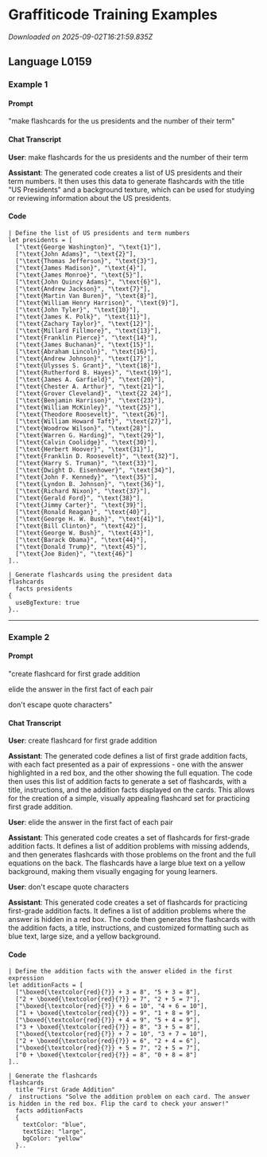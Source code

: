 # Graffiticode Training Examples

*Downloaded on 2025-09-02T16:21:59.835Z*

## Language L0159

### Example 1

#### Prompt
"make flashcards for the us presidents and the number of their term"

#### Chat Transcript

**User**: make flashcards for the us presidents and the number of their term

**Assistant**: The generated code creates a list of US presidents and their term numbers. It then uses this data to generate flashcards with the title "US Presidents" and a background texture, which can be used for studying or reviewing information about the US presidents.

#### Code

```
| Define the list of US presidents and term numbers
let presidents = [
  ["\text{George Washington}", "\text{1}"],
  ["\text{John Adams}", "\text{2}"],
  ["\text{Thomas Jefferson}", "\text{3}"],
  ["\text{James Madison}", "\text{4}"],
  ["\text{James Monroe}", "\text{5}"],
  ["\text{John Quincy Adams}", "\text{6}"],
  ["\text{Andrew Jackson}", "\text{7}"],
  ["\text{Martin Van Buren}", "\text{8}"],
  ["\text{William Henry Harrison}", "\text{9}"],
  ["\text{John Tyler}", "\text{10}"],
  ["\text{James K. Polk}", "\text{11}"],
  ["\text{Zachary Taylor}", "\text{12}"],
  ["\text{Millard Fillmore}", "\text{13}"],
  ["\text{Franklin Pierce}", "\text{14}"],
  ["\text{James Buchanan}", "\text{15}"],
  ["\text{Abraham Lincoln}", "\text{16}"],
  ["\text{Andrew Johnson}", "\text{17}"],
  ["\text{Ulysses S. Grant}", "\text{18}"],
  ["\text{Rutherford B. Hayes}", "\text{19}"],
  ["\text{James A. Garfield}", "\text{20}"],
  ["\text{Chester A. Arthur}", "\text{21}"],
  ["\text{Grover Cleveland}", "\text{22 24}"],
  ["\text{Benjamin Harrison}", "\text{23}"],
  ["\text{William McKinley}", "\text{25}"],
  ["\text{Theodore Roosevelt}", "\text{26}"],
  ["\text{William Howard Taft}", "\text{27}"],
  ["\text{Woodrow Wilson}", "\text{28}"],
  ["\text{Warren G. Harding}", "\text{29}"],
  ["\text{Calvin Coolidge}", "\text{30}"],
  ["\text{Herbert Hoover}", "\text{31}"],
  ["\text{Franklin D. Roosevelt}", "\text{32}"],
  ["\text{Harry S. Truman}", "\text{33}"],
  ["\text{Dwight D. Eisenhower}", "\text{34}"],
  ["\text{John F. Kennedy}", "\text{35}"],
  ["\text{Lyndon B. Johnson}", "\text{36}"],
  ["\text{Richard Nixon}", "\text{37}"],
  ["\text{Gerald Ford}", "\text{38}"],
  ["\text{Jimmy Carter}", "\text{39}"],
  ["\text{Ronald Reagan}", "\text{40}"],
  ["\text{George H. W. Bush}", "\text{41}"],
  ["\text{Bill Clinton}", "\text{42}"],
  ["\text{George W. Bush}", "\text{43}"],
  ["\text{Barack Obama}", "\text{44}"],
  ["\text{Donald Trump}", "\text{45}"],
  ["\text{Joe Biden}", "\text{46}"]
]..

| Generate flashcards using the president data
flashcards
  facts presidents
{
  useBgTexture: true
}..
```

---

### Example 2

#### Prompt
"create flashcard for first grade addition

elide the answer in the first fact of each pair

don't escape quote characters"

#### Chat Transcript

**User**: create flashcard for first grade addition

**Assistant**: The generated code defines a list of first grade addition facts, with each fact presented as a pair of expressions - one with the answer highlighted in a red box, and the other showing the full equation. The code then uses this list of addition facts to generate a set of flashcards, with a title, instructions, and the addition facts displayed on the cards. This allows for the creation of a simple, visually appealing flashcard set for practicing first grade addition.

**User**: elide the answer in the first fact of each pair

**Assistant**: This generated code creates a set of flashcards for first-grade addition facts. It defines a list of addition problems with missing addends, and then generates flashcards with those problems on the front and the full equations on the back. The flashcards have a large blue text on a yellow background, making them visually engaging for young learners.

**User**: don't escape quote characters

**Assistant**: This generated code creates a set of flashcards for practicing first-grade addition facts. It defines a list of addition problems where the answer is hidden in a red box. The code then generates the flashcards with the addition facts, a title, instructions, and customized formatting such as blue text, large size, and a yellow background.

#### Code

```
| Define the addition facts with the answer elided in the first expression
let additionFacts = [
  ["\boxed{\textcolor{red}{?}} + 3 = 8", "5 + 3 = 8"],
  ["2 + \boxed{\textcolor{red}{?}} = 7", "2 + 5 = 7"],
  ["\boxed{\textcolor{red}{?}} + 6 = 10", "4 + 6 = 10"],
  ["1 + \boxed{\textcolor{red}{?}} = 9", "1 + 8 = 9"],
  ["\boxed{\textcolor{red}{?}} + 4 = 9", "5 + 4 = 9"],
  ["3 + \boxed{\textcolor{red}{?}} = 8", "3 + 5 = 8"],
  ["\boxed{\textcolor{red}{?}} + 7 = 10", "3 + 7 = 10"],
  ["2 + \boxed{\textcolor{red}{?}} = 6", "2 + 4 = 6"],
  ["\boxed{\textcolor{red}{?}} + 5 = 7", "2 + 5 = 7"],
  ["0 + \boxed{\textcolor{red}{?}} = 8", "0 + 8 = 8"]
]..

| Generate the flashcards
flashcards
  title "First Grade Addition"
/  instructions "Solve the addition problem on each card. The answer is hidden in the red box. Flip the card to check your answer!"
  facts additionFacts
  {
    textColor: "blue",
    textSize: "large",
    bgColor: "yellow"
  }..
```



